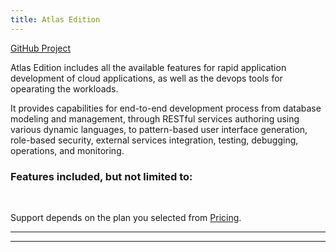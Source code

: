 ```yaml
---
title: Atlas Edition
---
```


<div class="product-tag"><a href="https://github.com/codbex/codbex-atlas" target="_blank">GitHub Project</a></div>

Atlas Edition includes all the available features for rapid application development of cloud applications, as well as the devops tools for opearating the workloads.

It provides capabilities for end-to-end development process from database modeling and management, through RESTful services authoring using various dynamic languages, to pattern-based user interface generation, role-based security, external services integration, testing, debugging, operations, and monitoring.

### Features included, but not limited to:



<br>

Support depends on the plan you selected from <a href="https://www.codbex.com/pricing/">Pricing</a>.

<hr>


<hr>
